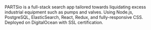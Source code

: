 PARTSio is a full-stack search app tailored towards liquidating excess industrial equipment such as pumps and valves. Using Node.js, PostgreSQL, ElasticSearch, React, Redux, and fully-responsive CSS. Deployed on DigitalOcean with SSL certification.